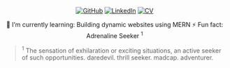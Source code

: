 <p align="center">
	<a href="https://github.com/faizanh"><img src="https://image.flaticon.com/icons/png/24/2111/2111425.png" alt="GitHub"></a>
	<a href="https://www.linkedin.com/in/sfaizanh"><img src="https://image.flaticon.com/icons/png/24/145/145807.png" alt="LinkedIn"></a>
	<a href="https://faizanh.myportfolio.com"><img src="https://image.flaticon.com/icons/png/24/607/607332.png" alt="CV"></a>
</p>

<p align="center">
  🌱 I’m currently learning: Building dynamic websites using MERN
  ⚡ Fun fact: Adrenaline Seeker <sup>1</sup>
</p>

> <sup>1</sup> The sensation of exhilaration or exciting situations, an active seeker of such opportunities. daredevil. thrill seeker. madcap. adventurer.
